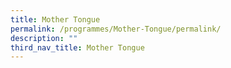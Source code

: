 ```yaml
---
title: Mother Tongue
permalink: /programmes/Mother-Tongue/permalink/
description: ""
third_nav_title: Mother Tongue
---
```

